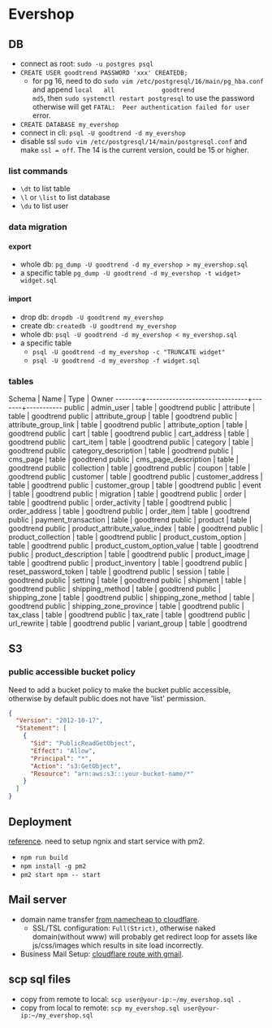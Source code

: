 # Evershop

## DB

- connect as root: `sudo -u postgres psql`
- `CREATE USER goodtrend PASSWORD 'xxx' CREATEDB;`
  - for pg 16, need to do `sudo vim /etc/postgresql/16/main/pg_hba.conf` and append `local   all             goodtrend                                md5`, then `sudo systemctl restart postgresql` to use the password otherwise will get `FATAL:  Peer authentication failed for user` error.
- `CREATE DATABASE my_evershop`
- connect in cli: `psql -U goodtrend -d my_evershop`
- disable ssl `sudo vim /etc/postgresql/14/main/postgresql.conf` and make `ssl = off`. The 14 is the current version, could be 15 or higher.

### list commands

- `\dt` to list table
- `\l` or `\list` to list database
- `\du` to list user

### data migration

#### export

- whole db: `pg_dump -U goodtrend -d my_evershop > my_evershop.sql`
- a specific table `pg_dump -U goodtrend -d my_evershop -t widget> widget.sql`

#### import

- drop db: `dropdb -U goodtrend my_evershop`
- create db: `createdb -U goodtrend my_evershop`
- whole db: `psql -U goodtrend -d my_evershop < my_evershop.sql`
- a specific table
  - `psql -U goodtrend -d my_evershop -c "TRUNCATE widget"`
  - `psql -U goodtrend -d my_evershop -f widget.sql`


### tables

Schema | Name | Type | Owner
--------+-------------------------------+-------+-----------
public | admin_user | table | goodtrend
public | attribute | table | goodtrend
public | attribute_group | table | goodtrend
public | attribute_group_link | table | goodtrend
public | attribute_option | table | goodtrend
public | cart | table | goodtrend
public | cart_address | table | goodtrend
public | cart_item | table | goodtrend
public | category | table | goodtrend
public | category_description | table | goodtrend
public | cms_page | table | goodtrend
public | cms_page_description | table | goodtrend
public | collection | table | goodtrend
public | coupon | table | goodtrend
public | customer | table | goodtrend
public | customer_address | table | goodtrend
public | customer_group | table | goodtrend
public | event | table | goodtrend
public | migration | table | goodtrend
public | order | table | goodtrend
public | order_activity | table | goodtrend
public | order_address | table | goodtrend
public | order_item | table | goodtrend
public | payment_transaction | table | goodtrend
public | product | table | goodtrend
public | product_attribute_value_index | table | goodtrend
public | product_collection | table | goodtrend
public | product_custom_option | table | goodtrend
public | product_custom_option_value | table | goodtrend
public | product_description | table | goodtrend
public | product_image | table | goodtrend
public | product_inventory | table | goodtrend
public | reset_password_token | table | goodtrend
public | session | table | goodtrend
public | setting | table | goodtrend
public | shipment | table | goodtrend
public | shipping_method | table | goodtrend
public | shipping_zone | table | goodtrend
public | shipping_zone_method | table | goodtrend
public | shipping_zone_province | table | goodtrend
public | tax_class | table | goodtrend
public | tax_rate | table | goodtrend
public | url_rewrite | table | goodtrend
public | variant_group | table | goodtrend

## S3

### public accessible bucket policy

Need to add a bucket policy to make the bucket public accessible, otherwise by default public does not have 'list' permission.

```json
{
  "Version": "2012-10-17",
  "Statement": [
    {
      "Sid": "PublicReadGetObject",
      "Effect": "Allow",
      "Principal": "*",
      "Action": "s3:GetObject",
      "Resource": "arn:aws:s3:::your-bucket-name/*"
    }
  ]
}
```

## Deployment

[reference](https://evershop.io/docs/development/deployment/deploy-evershop-to-aws). need to setup ngnix and start service with pm2.

- `npm run build`
- `npm install -g pm2`
- `pm2 start npm -- start`

## Mail server

- domain name transfer [from namecheap to cloudflare](https://www.namecheap.com/support/knowledgebase/article.aspx/9607/2210/how-to-set-up-dns-records-for-your-domain-in-a-cloudflare-account/#:~:text=There%20are%20two%20ways).
  - SSL/TSL configuration: `Full(Strict)`, otherwise naked domain(without www) will probably get redirect loop for assets like js/css/images which results in site load incorrectly.
- Business Mail Setup: [cloudflare route with gmail](https://www.youtube.com/watch?v=aYObO0SETnw).


## scp sql files

- copy from remote to local: `scp user@your-ip:~/my_evershop.sql .`
- copy from local to remote: `scp my_evershop.sql user@your-ip:~/my_evershop.sql`